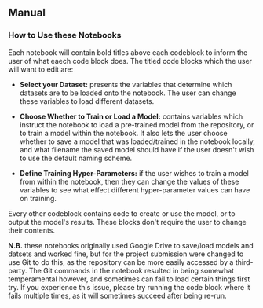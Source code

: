 ## Manual

### How to Use these Notebooks

Each notebook will contain bold titles above each codeblock to inform the user of what eaech code block does. The titled code blocks which the user will want to edit are:

* **Select your Dataset:** presents the variables that determine which datasets are to be loaded onto the notebook. The user can change these variables to load different datasets.

* **Choose Whether to Train or Load a Model:** contains variables which instruct the notebook to load a pre-trained model from the repository, or to train a model within the notebook. It also lets the user choose whether to save a model that was loaded/trained in the notebook locally, and what filename the saved model should have if the user doesn't wish to use the default naming scheme.

* **Define Training Hyper-Parameters:** if the user wishes to train a model from within the notebook, then they can change the values of these variables to see what effect different hyper-parameter values can have on training.

Every other codeblock contains code to create or use the model, or to output the model's results. These blocks don't require the user to change their contents.

**N.B.** these notebooks originally used Google Drive to save/load models and datsets and worked fine, but for the project submission were changed to use Git to do this, as the repository can be more easily accessed by a third-party. The Git commands in the notebook resulted in being somewhat temperamental however, and sometimes can fail to load certain things first try. If you experience this issue, please try running the code block where it fails multiple times, as it will sometimes succeed after being re-run.
